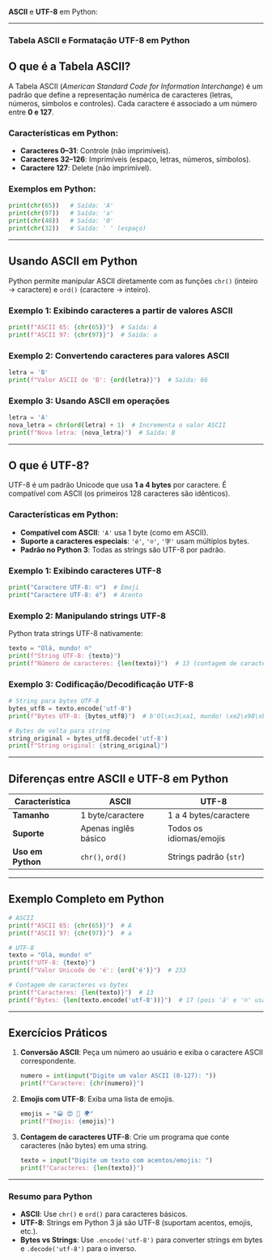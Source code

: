 **ASCII** e **UTF-8** em Python:

---

### **Tabela ASCII e Formatação UTF-8 em Python**  

## **O que é a Tabela ASCII?**  
A Tabela ASCII (*American Standard Code for Information Interchange*) é um padrão que define a representação numérica de caracteres (letras, números, símbolos e controles). Cada caractere é associado a um número entre **0 e 127**.  

### **Características em Python**:  
- **Caracteres 0–31**: Controle (não imprimíveis).  
- **Caracteres 32–126**: Imprimíveis (espaço, letras, números, símbolos).  
- **Caractere 127**: Delete (não imprimível).  

### **Exemplos em Python**:  
```python
print(chr(65))   # Saída: 'A'  
print(chr(97))   # Saída: 'a'  
print(chr(48))   # Saída: '0'  
print(chr(32))   # Saída: ' ' (espaço)  
```

---

## **Usando ASCII em Python**  
Python permite manipular ASCII diretamente com as funções `chr()` (inteiro → caractere) e `ord()` (caractere → inteiro).  

### **Exemplo 1: Exibindo caracteres a partir de valores ASCII**  
```python
print(f"ASCII 65: {chr(65)}")  # Saída: A  
print(f"ASCII 97: {chr(97)}")  # Saída: a  
```

### **Exemplo 2: Convertendo caracteres para valores ASCII**  
```python
letra = 'B'  
print(f"Valor ASCII de 'B': {ord(letra)}")  # Saída: 66  
```

### **Exemplo 3: Usando ASCII em operações**  
```python
letra = 'A'  
nova_letra = chr(ord(letra) + 1)  # Incrementa o valor ASCII  
print(f"Nova letra: {nova_letra}")  # Saída: B  
```

---

## **O que é UTF-8?**  
UTF-8 é um padrão Unicode que usa **1 a 4 bytes** por caractere. É compatível com ASCII (os primeiros 128 caracteres são idênticos).  

### **Características em Python**:  
- **Compatível com ASCII**: `'A'` usa 1 byte (como em ASCII).  
- **Suporte a caracteres especiais**: `'é'`, `'☺'`, `'字'` usam múltiplos bytes.  
- **Padrão no Python 3**: Todas as strings são UTF-8 por padrão.  

### **Exemplo 1: Exibindo caracteres UTF-8**  
```python
print("Caractere UTF-8: ☺")  # Emoji  
print("Caractere UTF-8: é")  # Acento  
```

### **Exemplo 2: Manipulando strings UTF-8**  
Python trata strings UTF-8 nativamente:  
```python
texto = "Olá, mundo! ☺"  
print(f"String UTF-8: {texto}")  
print(f"Número de caracteres: {len(texto)}")  # 13 (contagem de caracteres, não bytes)  
```

### **Exemplo 3: Codificação/Decodificação UTF-8**  
```python
# String para bytes UTF-8  
bytes_utf8 = texto.encode('utf-8')  
print(f"Bytes UTF-8: {bytes_utf8}")  # b'Ol\xc3\xa1, mundo! \xe2\x98\xba'  

# Bytes de volta para string  
string_original = bytes_utf8.decode('utf-8')  
print(f"String original: {string_original}")  
```

---

## **Diferenças entre ASCII e UTF-8 em Python**  
| Característica       | ASCII                | UTF-8                     |  
|----------------------|----------------------|---------------------------|  
| **Tamanho**          | 1 byte/caractere     | 1 a 4 bytes/caractere     |  
| **Suporte**          | Apenas inglês básico | Todos os idiomas/emojis   |  
| **Uso em Python**    | `chr()`, `ord()`     | Strings padrão (`str`)     |  

---

## **Exemplo Completo em Python**  
```python
# ASCII  
print(f"ASCII 65: {chr(65)}")  # A  
print(f"ASCII 97: {chr(97)}")  # a  

# UTF-8  
texto = "Olá, mundo! ☺"  
print(f"UTF-8: {texto}")  
print(f"Valor Unicode de 'é': {ord('é')}")  # 233  

# Contagem de caracteres vs bytes  
print(f"Caracteres: {len(texto)}")  # 13  
print(f"Bytes: {len(texto.encode('utf-8'))}")  # 17 (pois 'á' e '☺' usam múltiplos bytes)  
```

---

## **Exercícios Práticos**  
1. **Conversão ASCII**: Peça um número ao usuário e exiba o caractere ASCII correspondente.  
   ```python
   numero = int(input("Digite um valor ASCII (0-127): "))  
   print(f"Caractere: {chr(numero)}")  
   ```  

2. **Emojis com UTF-8**: Exiba uma lista de emojis.  
   ```python
   emojis = "😀 😍 🐍 🌍"  
   print(f"Emojis: {emojis}")  
   ```  

3. **Contagem de caracteres UTF-8**: Crie um programa que conte caracteres (não bytes) em uma string.  
   ```python
   texto = input("Digite um texto com acentos/emojis: ")  
   print(f"Caracteres: {len(texto)}")  
   ```

---

### **Resumo para Python**  
- **ASCII**: Use `chr()` e `ord()` para caracteres básicos.  
- **UTF-8**: Strings em Python 3 já são UTF-8 (suportam acentos, emojis, etc.).  
- **Bytes vs Strings**: Use `.encode('utf-8')` para converter strings em bytes e `.decode('utf-8')` para o inverso.  
